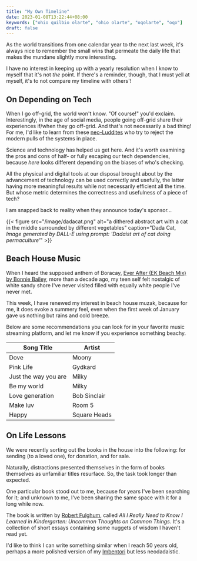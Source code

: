 ```yaml
---
title: "My Own Timeline"
date: 2023-01-08T13:22:44+08:00
keywords: ["ohio quilbio olarte", "ohio olarte", "oqolarte", "oqo"]
draft: false
---
```

As the world transitions from one calendar year to the next last week,
it's always nice to remember the small wins that permeate
the daily life that makes the mundane slightly more interesting.

I have no interest in keeping up with a yearly resolution
when I know to myself that it's not *the* point.
If there's a reminder, though, that I must yell at myself,
it's to not compare my timeline with others'!

## On Depending on Tech

When I go off-grid, the world won't know.
"Of course!" you'd exclaim.
Interestingly, in the age of social media,
people going off-grid share their experiences
if/when they go off-grid.
And that's not necessarily a bad thing!
For me, I'd like to learn from these [neo-Luddites](https://en.wikipedia.org/wiki/Neo-Luddism)
who try to reject the modern pulls of the systems in place.

Science and technology has helped us get here.
And it's worth examining the pros and cons of half-
or fully escaping our tech dependencies,
because *here* looks different depending on
the biases of who's checking.

All the physical and digital tools at our disposal
brought about by the advancement of technology
can be used correctly and usefully,
the latter having more meaningful results
while not necessarily efficient all the time.
But whose metric determines the correctness and usefulness
of a piece of tech?

I am snapped back to reality
when they announce today's sponsor...

{{< figure src="/image/dadacat.png" alt="a dithered abstract art with a cat in the middle surrounded by different vegetables" caption="Dada Cat, *Image generated by DALL-E using prompt: 'Dadaist art of cat doing permaculture'*" >}}

## Beach House Music

When I heard the supposed anthem of Boracay,
[Ever After (EK Beach Mix) by Bonnie Bailey](https://www.youtube.com/watch?v=Pfak_vD6K2k),
more than a decade ago,
my teen self felt nostalgic of white sandy shore I've never visited
filled with equally white people I've never met.

This week, I have renewed my interest in beach house muzak,
because for me, it does evoke a summery feel,
even when the first week of January gave us nothing
but rains and cold breeze.

Below are some recommendations
you can look for in your favorite music streaming platform,
and let me know if you experience something beachy.

| Song Title           | Artist       |
| ---                  | ---          |
| Dove                 | Moony        |
| Pink Life            | Gydkard      |
| Just the way you are | Milky        |
| Be my world          | Milky        |
| Love generation      | Bob Sinclair |
| Make luv             | Room 5       |
| Happy                | Square Heads |

## On Life Lessons

We were recently sorting out the books in the house
into the following: for sending (to a loved one),
for donation, and for sale.

Naturally, distractions presented themselves in the form
of books themselves as unfamiliar titles resurface.
So, the task took longer than expected.

One particular book stood out to me,
because for years I've been searching for it;
and unknown to me,
I've been sharing the same space with it for a long while now.

The book is written by [Robert Fulghum](https://www.robertleefulghum.com/), called
*All I Really Need to Know I Learned in Kindergarten:
Uncommon Thoughts on Common Things*.
It's a collection of short essays
containing some nuggets of wisdom I haven't read yet.

I'd like to think I can write something similar
when I reach 50 years old,
perhaps a more polished version of my [Imbentori](/imbentori)
but less neodadaistic.
